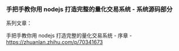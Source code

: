 ### 手把手教你用 nodejs 打造完整的量化交易系统 - 系统源码部分


系列文章：

手把手教你用 nodejs 打造完整的量化交易系统 - 序章 - https://zhuanlan.zhihu.com/p/70341673